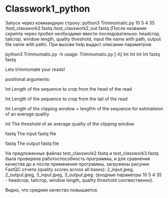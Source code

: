 # Classwork1_python
Запуск через коммандную строку: python3 Trimmomatic.py 10 5 4 35 /test_classwork2.fastq /test_classwork2_out.fastq
(После названия скрипта через пробел необходимо ввести последовательно: headcrop, tailcrop, window length, quality threshold, input file name with path, output file name with path).
При вызове help выдаст описание параметров:

python3 Trimmomatic.py -h
usage: Trimmomatic.py [-h] Int Int Int Int fastq fastq

Lets trimmomate your reads!

positional arguments:

  Int         Length of the sequence to crop from the head of the read
  
  Int         Length of the sequence to crop from the tail of the read
  
  Int         Length of the clipping window = lengthh of the sequence for estimateion of an average quality
              
  Int         The threshold of an average quality of the clipping window
  
  fastq       The input fastq file
  
  fastq       The output fastq file
  

На предложенных файлах test_classwork2.fastq и test_classwork3.fastq была проверена работоспособность программы, и для сравнения качества до и после применения программы, загружены рисунки FastQC отчета (quality scores across all bases): 2_input.jpeg, 2_output.jpeg, 3_input.jpeg, 3_output.jpeg. (входные параметры 10 5 4 35 - headcrop, tailcrop, window length, quality threshold соотвественно). 

Видно, что среднее качество повышается.

